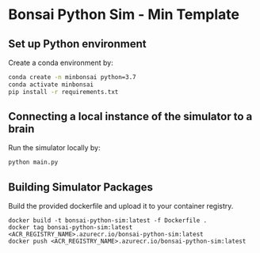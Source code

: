 # Bonsai Python Sim - Min Template

## Set up Python environment

Create a conda environment by:

```bash
conda create -n minbonsai python=3.7
conda activate minbonsai
pip install -r requirements.txt
```

## Connecting a local instance of the simulator to a brain

Run the simulator locally by:

```bash
python main.py
```

## Building Simulator Packages

Build the provided dockerfile and upload it to your container registry.

```azurecli
docker build -t bonsai-python-sim:latest -f Dockerfile .
docker tag bonsai-python-sim:latest <ACR_REGISTRY_NAME>.azurecr.io/bonsai-python-sim:latest
docker push <ACR_REGISTRY_NAME>.azurecr.io/bonsai-python-sim:latest
```
